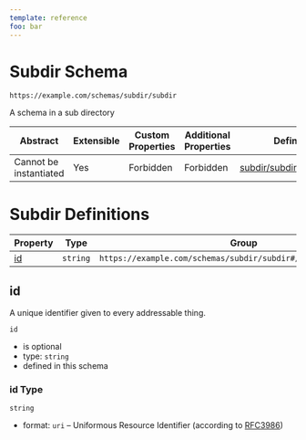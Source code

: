 ```yaml
---
template: reference
foo: bar
---
```


# Subdir Schema

```
https://example.com/schemas/subdir/subdir
```

A schema in a sub directory

| Abstract | Extensible | Custom Properties | Additional Properties | Defined In |
|----------|------------|-------------------|-----------------------|------------|
| Cannot be instantiated | Yes | Forbidden | Forbidden | [subdir/subdir.schema.json](subdir/subdir.schema.json) |

# Subdir Definitions

| Property | Type | Group |
|----------|------|-------|
| [id](#id) | `string` | `https://example.com/schemas/subdir/subdir#/definitions/content` |

## id

A unique identifier given to every addressable thing.

`id`
* is optional
* type: `string`
* defined in this schema

### id Type


`string`
* format: `uri` – Uniformous Resource Identifier (according to [RFC3986](http://tools.ietf.org/html/rfc3986))





